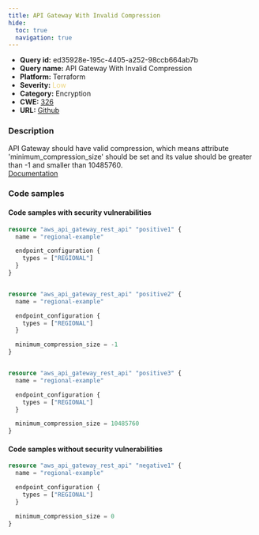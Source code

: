 ```yaml
---
title: API Gateway With Invalid Compression
hide:
  toc: true
  navigation: true
---
```


<style>
  .highlight .hll {
    background-color: #ff171742;
  }
  .md-content {
    max-width: 1100px;
    margin: 0 auto;
  }
</style>

-   **Query id:** ed35928e-195c-4405-a252-98ccb664ab7b
-   **Query name:** API Gateway With Invalid Compression
-   **Platform:** Terraform
-   **Severity:** <span style="color:#edd57e">Low</span>
-   **Category:** Encryption
-   **CWE:** <a href="https://cwe.mitre.org/data/definitions/326.html" onclick="newWindowOpenerSafe(event, 'https://cwe.mitre.org/data/definitions/326.html')">326</a>
-   **URL:** [Github](https://github.com/Checkmarx/kics/tree/master/assets/queries/terraform/aws/api_gateway_with_invalid_compression)

### Description
API Gateway should have valid compression, which means attribute 'minimum_compression_size' should be set and its value should be greater than -1 and smaller than 10485760.<br>
[Documentation](https://registry.terraform.io/providers/hashicorp/aws/latest/docs/resources/api_gateway_rest_api)

### Code samples
#### Code samples with security vulnerabilities
```tf title="Positive test num. 1 - tf file" hl_lines="1 28 17"
resource "aws_api_gateway_rest_api" "positive1" {
  name = "regional-example"

  endpoint_configuration {
    types = ["REGIONAL"]
  }
}


resource "aws_api_gateway_rest_api" "positive2" {
  name = "regional-example"

  endpoint_configuration {
    types = ["REGIONAL"]
  }

  minimum_compression_size = -1
}


resource "aws_api_gateway_rest_api" "positive3" {
  name = "regional-example"

  endpoint_configuration {
    types = ["REGIONAL"]
  }

  minimum_compression_size = 10485760
}
```


#### Code samples without security vulnerabilities
```tf title="Negative test num. 1 - tf file"
resource "aws_api_gateway_rest_api" "negative1" {
  name = "regional-example"

  endpoint_configuration {
    types = ["REGIONAL"]
  }

  minimum_compression_size = 0
}
```
